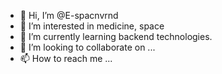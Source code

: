 - 👋 Hi, I’m @E-spacnvrnd
- 👀 I’m interested in medicine, space
- 🌱 I’m currently learning backend technologies.
- 💞️ I’m looking to collaborate on ...
- 📫 How to reach me ...

<!---
E-spacnvrnd/E-spacnvrnd is a ✨ special ✨ repository because its `README.md` (this file) appears on your GitHub profile.
You can click the Preview link to take a look at your changes.
--->
